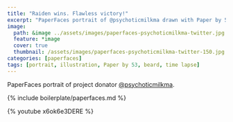```yaml
---
title: "Raiden wins. Flawless victory!"
excerpt: "PaperFaces portrait of @psychoticmilkma drawn with Paper by 53 on an iPad."
image: 
  path: &image ../assets/images/paperfaces-psychoticmilkma-twitter.jpg 
  feature: *image
  cover: true
  thumbnail: /assets/images/paperfaces-psychoticmilkma-twitter-150.jpg
categories: [paperfaces]
tags: [portrait, illustration, Paper by 53, beard, time lapse]
---
```


PaperFaces portrait of project donator [@psychoticmilkma](https://twitter.com/psychoticmilkma).

{% include boilerplate/paperfaces.md %}

{% youtube x6ok6e3DERE %}
